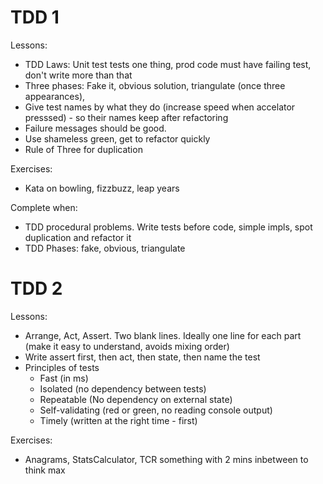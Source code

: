 # TDD 1

Lessons:

 * TDD Laws: Unit test tests one thing, prod code must have failing test, don't write more than that
 * Three phases: Fake it, obvious solution, triangulate (once three appearances),
 * Give test names by what they do (increase speed when accelator presssed) - so their names keep after refactoring
 * Failure messages should be good. 
 * Use shameless green, get to refactor quickly
 * Rule of Three for duplication

Exercises:

 * Kata on bowling, fizzbuzz, leap years

Complete when:

* TDD procedural problems. Write tests before code, simple impls, spot duplication and refactor it
* TDD Phases: fake, obvious, triangulate

# TDD 2

Lessons:

 * Arrange, Act, Assert. Two blank lines. Ideally one line for each part (make it easy to understand, avoids mixing order)
 * Write assert first, then act, then state, then name the test
 * Principles of tests
   * Fast (in ms)
   * Isolated (no dependency between tests)
   * Repeatable (No dependency on external state)
   * Self-validating (red or green, no reading console output)
   * Timely (written at the right time - first)

Exercises:

* Anagrams, StatsCalculator, TCR something with 2 mins inbetween to think max
